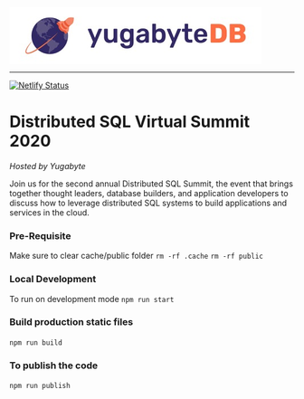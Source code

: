 <img src="https://github.com/yugabyte/yugabyte-db/raw/master/architecture/images/ybDB_horizontal.jpg" align="center" alt="YugabyteDB"/>

---------------------------------------

[![Netlify Status](https://api.netlify.com/api/v1/badges/0888bf93-d73a-40f9-8c6c-8bbbf56812c9/deploy-status)](https://app.netlify.com/sites/stupefied-euler-dfdd06/deploys)

# Distributed SQL Virtual Summit 2020
*Hosted by Yugabyte*

Join us for the second annual Distributed SQL Summit, the event that brings together thought leaders, database builders, and application developers to discuss how to leverage distributed SQL systems to build applications and services in the cloud.

### Pre-Requisite
Make sure to clear cache/public folder
`rm -rf .cache`
`rm -rf public`

### Local Development

To run on development mode
`npm run start`

### Build production static files
`npm run build`

### To publish the code
`npm run publish`
